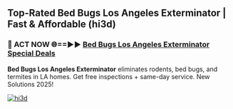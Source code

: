 ## Top-Rated Bed Bugs Los Angeles Exterminator | Fast & Affordable (hi3d)

<h3>🐜 ACT NOW 🌐==►► <a href="https://tinyurl.com/2dysvsjj" rel="nofollow">Bed Bugs Los Angeles Exterminator Special Deals</a></h3>

**Bed Bugs Los Angeles Exterminator** eliminates rodents, bed bugs, and termites in LA homes. Get free inspections + same-day service. New Solutions 2025!

[![hi3d](https://i.imgur.com/JCYaghj.jpeg)](https://tinyurl.com/2dysvsjj)